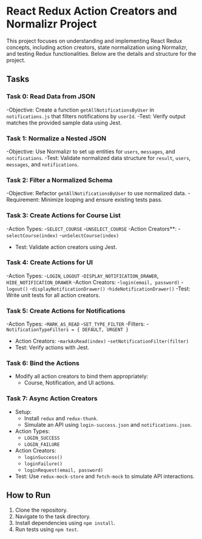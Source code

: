 # React Redux Action Creators and Normalizr Project

This project focuses on understanding and implementing React Redux concepts, including action creators, state normalization using Normalizr, and testing Redux functionalities. Below are the details and structure for the project.

## Tasks

### Task 0: Read Data from JSON
-Objective: Create a function `getAllNotificationsByUser` in `notifications.js` that filters notifications by `userId`.
-Test: Verify output matches the provided sample data using Jest.


### Task 1: Normalize a Nested JSON
-Objective: Use Normalizr to set up entities for `users`, `messages`, and `notifications`.
-Test: Validate normalized data structure for `result`, `users`, `messages`, and `notifications`.


### Task 2: Filter a Normalized Schema
-Objective: Refactor `getAllNotificationsByUser` to use normalized data.
-Requirement: Minimize looping and ensure existing tests pass.


### Task 3: Create Actions for Course List
-Action Types:
  -`SELECT_COURSE`
  -`UNSELECT_COURSE`
-Action Creators**:
  -`selectCourse(index)`
  -`unSelectCourse(index)`
- Test: Validate action creators using Jest.


### Task 4: Create Actions for UI
-Action Types:
  -`LOGIN`, `LOGOUT`
  -`DISPLAY_NOTIFICATION_DRAWER`, `HIDE_NOTIFICATION_DRAWER`
-Action Creators:
  -`login(email, password)`
  -`logout()`
  -`displayNotificationDrawer()`
  -`hideNotificationDrawer()`
-Test: Write unit tests for all action creators.


### Task 5: Create Actions for Notifications
-Action Types:
  -`MARK_AS_READ`
  -`SET_TYPE_FILTER`
-Filters: 
  -`NotificationTypeFilters = { DEFAULT, URGENT }`
- Action Creators:
  -`markAsRead(index)`
  -`setNotificationFilter(filter)`
- Test: Verify actions with Jest.


### Task 6: Bind the Actions
- Modify all action creators to bind them appropriately:
  - Course, Notification, and UI actions.


### Task 7: Async Action Creators
- Setup:
  - Install `redux` and `redux-thunk`.
  - Simulate an API using `login-success.json` and `notifications.json`.
- Action Types:
  - `LOGIN_SUCCESS`
  - `LOGIN_FAILURE`
- Action Creators:
  - `loginSuccess()`
  - `loginFailure()`
  - `loginRequest(email, password)`
- Test: Use `redux-mock-store` and `fetch-mock` to simulate API interactions.


## How to Run
1. Clone the repository.
2. Navigate to the task directory.
3. Install dependencies using `npm install`.
4. Run tests using `npm test`.